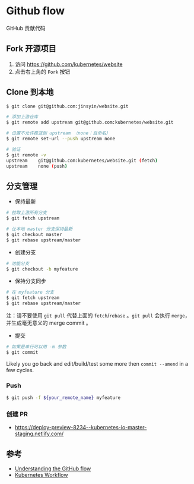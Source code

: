 # Github flow

GitHub 贡献代码

## Fork 开源项目

1. 访问 <https://github.com/kubernetes/website>
2. 点击右上角的 `Fork` 按钮

## Clone 到本地

```sh
$ git clone git@github.com:jinsyin/website.git

# 添加上游仓库
$ git remote add upstream git@github.com:kubernetes/website.git

# 设置不允许推送到 upstream （none：自命名）
$ git remote set-url --push upstream none

# 验证
$ git remote -v
upstream    git@github.com:kubernetes/website.git (fetch)
upstream    none (push)
```

## 分支管理

* 保持最新

```sh
# 拉取上游所有分支
$ git fetch upstream

# 让本地 master 分支保持最新
$ git checkout master
$ git rebase upstream/master
```

* 创建分支

```sh
# 功能分支
$ git checkout -b myfeature
```

* 保持分支同步

```sh
# 在 myfeature 分支
$ git fetch upstream
$ git rebase upstream/master
```

注：请不要使用 `git pull` 代替上面的 `fetch`/`rebase` 。`git pull` 会执行 `merge`，并生成毫无意义的 merge commit 。

<!--
Please don't use git pull instead of the above fetch / rebase. git pull does a merge, which leaves merge commits. These make the commit history messy and violate the principle that commits ought to be individually understandable and useful (see below). You can also consider changing your .git/config file via git config branch.autoSetupRebase always to change the behavior of git pull.
-->

* 提交

```sh
# 如果是单行可以用 -m 参数
$ git commit
```

Likely you go back and edit/build/test some more then `commit --amend` in a few cycles.

### Push

```sh
$ git push -f ${your_remote_name} myfeature
```

### 创建 PR

* https://deploy-preview-8234--kubernetes-io-master-staging.netlify.com/

## 参考

* [Understanding the GitHub flow](https://guides.github.com/introduction/flow/)
* [Kubernetes Workflow](https://github.com/kubernetes/community/blob/master/contributors/guide/github-workflow.md)
